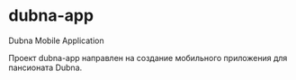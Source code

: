 dubna-app
=========

Dubna Mobile Application

Проект dubna-app направлен на создание мобильного приложения для пансионата Dubna.

